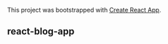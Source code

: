 This project was bootstrapped with [Create React App](https://github.com/facebook/create-react-app).

## react-blog-app